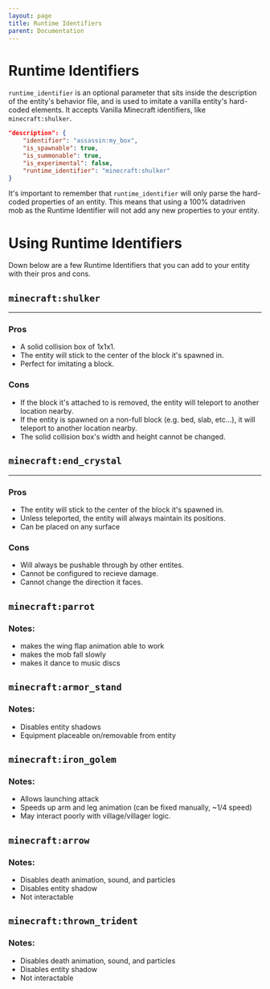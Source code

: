 ```yaml
---
layout: page
title: Runtime Identifiers
parent: Documentation
---
```


# Runtime Identifiers

`runtime_identifier` is an optional parameter that sits inside the description of the entity's behavior file, and is used to imitate a vanilla entity's hard-coded elements.
It accepts Vanilla Minecraft identifiers, like `minecraft:shulker`.

```json
"description": {
    "identifier": "assassin:my_box",
    "is_spawnable": true,
    "is_summonable": true,
    "is_experimental": false,
    "runtime_identifier": "minecraft:shulker"
}
```

It's important to remember that `runtime_identifier` will only parse the hard-coded properties of an entity. This means that using a 100% datadriven mob as the Runtime Identifier will not add any new properties to your entity.

# Using Runtime Identifiers

Down below are a few Runtime Identifiers that you can add to your entity with their pros and cons.

## `minecraft:shulker`
---
### Pros
- A solid collision box of 1x1x1.
- The entity will stick to the center of the block it's spawned in.
- Perfect for imitating a block.

### Cons
- If the block it's attached to is removed, the entity will teleport to another location nearby.
- If the entity is spawned on a non-full block (e.g. bed, slab, etc...), it will teleport to another location nearby.
- The solid collision box's width and height cannot be changed.

## `minecraft:end_crystal`
---
### Pros
- The entity will stick to the center of the block it's spawned in.
- Unless teleported, the entity will always maintain its positions.
- Can be placed on any surface

### Cons
- Will always be pushable through by other entites.
- Cannot be configured to recieve damage.
- Cannot change the direction it faces.

## `minecraft:parrot`
### Notes:
 - makes the wing flap animation able to work
 - makes the mob fall slowly
 - makes it dance to music discs

## `minecraft:armor_stand`
### Notes:
 - Disables entity shadows
 - Equipment placeable on/removable from entity

## `minecraft:iron_golem`
### Notes:
- Allows launching attack
- Speeds up arm and leg animation (can be fixed manually, ~1/4 speed)
- May interact poorly with village/villager logic.

## `minecraft:arrow`
### Notes:
- Disables death animation, sound, and particles
- Disables entity shadow
- Not interactable

## `minecraft:thrown_trident`
### Notes:
- Disables death animation, sound, and particles
- Disables entity shadow
- Not interactable
